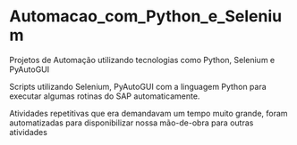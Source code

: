 # Automacao_com_Python_e_Selenium
Projetos de Automação utilizando tecnologias como Python, Selenium e PyAutoGUI

Scripts utilizando Selenium, PyAutoGUI com a linguagem Python para executar algumas rotinas do SAP automaticamente.

Atividades repetitivas que era demandavam um tempo muito grande, foram automatizadas para disponibilizar nossa mão-de-obra para outras atividades
